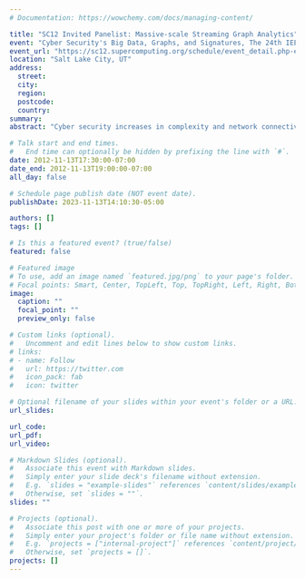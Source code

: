 ```yaml
---
# Documentation: https://wowchemy.com/docs/managing-content/

title: "SC12 Invited Panelist: Massive-scale Streaming Graph Analytics"
event: "Cyber Security's Big Data, Graphs, and Signatures, The 24th IEEE/ACM Supercomputing Conference (SC12)"
event_url: "https://sc12.supercomputing.org/schedule/event_detail.php-evid=bof161.html"
location: "Salt Lake City, UT"
address:
  street:
  city:
  region:
  postcode:
  country:
summary:
abstract: "Cyber security increases in complexity and network connectivity every day. Todays problems are no longer limited to malware using hash functions. Interesting problems, such as coordinated cyber events, involve hundreds of millions to billions of nodes and similar or more edges. Nodes and edges go beyond single attribute objects to become multivariate entities depicting complex relationships with varying degree of importance. To unravel cyber securitys big data, novel and efficient algorithms are needed to investigate graphs and signatures. We bring together domain experts from various research communities to talk about current techniques and grand challenges being researched to foster discussion."

# Talk start and end times.
#   End time can optionally be hidden by prefixing the line with `#`.
date: 2012-11-13T17:30:00-07:00
date_end: 2012-11-13T19:00:00-07:00
all_day: false

# Schedule page publish date (NOT event date).
publishDate: 2023-11-13T14:10:30-05:00

authors: []
tags: []

# Is this a featured event? (true/false)
featured: false

# Featured image
# To use, add an image named `featured.jpg/png` to your page's folder. 
# Focal points: Smart, Center, TopLeft, Top, TopRight, Left, Right, BottomLeft, Bottom, BottomRight.
image:
  caption: ""
  focal_point: ""
  preview_only: false

# Custom links (optional).
#   Uncomment and edit lines below to show custom links.
# links:
# - name: Follow
#   url: https://twitter.com
#   icon_pack: fab
#   icon: twitter

# Optional filename of your slides within your event's folder or a URL.
url_slides:

url_code:
url_pdf:
url_video:

# Markdown Slides (optional).
#   Associate this event with Markdown slides.
#   Simply enter your slide deck's filename without extension.
#   E.g. `slides = "example-slides"` references `content/slides/example-slides.md`.
#   Otherwise, set `slides = ""`.
slides: ""

# Projects (optional).
#   Associate this post with one or more of your projects.
#   Simply enter your project's folder or file name without extension.
#   E.g. `projects = ["internal-project"]` references `content/project/deep-learning/index.md`.
#   Otherwise, set `projects = []`.
projects: []
---
```

